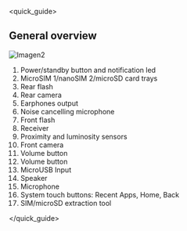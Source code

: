 <quick_guide>
## General overview

![Imagen2](http://static.energysistem.com/images/manuals/39725/569d05f812179.jpg)

1. Power/standby button and notification led
2. MicroSIM 1/nanoSIM 2/microSD card trays
3. Rear flash
4. Rear camera
5. Earphones output
6. Noise cancelling microphone
7. Front flash
8. Receiver
9. Proximity and luminosity sensors
10. Front camera
11. Volume button
12. Volume button
13. MicroUSB Input
14. Speaker
15. Microphone 
16. System touch buttons: Recent Apps, Home, Back
17. SIM/microSD extraction tool


</quick_guide>


